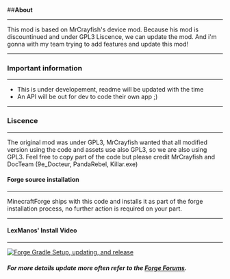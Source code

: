##**About**
***

This mod is based on MrCrayfish's device mod. Because his mod is discountinued and under GPL3 Liscence, we can update the mod. And i'm gonna with my team trying to add features and update this mod!

***
### **Important information**
***

* This is under developement, readme will be updated with the time
* An API will be out for dev to code their own app ;)

***
### **Liscence**
***

The original mod was under GPL3, MrCrayfish wanted that all modified version using the code and assets use also GPL3, so we are also using GPL3.
Feel free to copy part of the code but please credit MrCrayfish and DocTeam (9e_Docteur, PandaRebel, Killar.exe) 

#### **Forge source installation**
***
MinecraftForge ships with this code and installs it as part of the forge
installation process, no further action is required on your part.
***
#### **LexManos' Install Video**
***
[![Forge Gradle Setup, updating, and release](http://img.youtube.com/vi/8VEdtQLuLO0/0.jpg)](http://www.youtube.com/watch?v=8VEdtQLuLO0)

##### For more details update more often refer to the [Forge Forums](http://www.minecraftforge.net/forum/index.php/topic,14048.0.html).
